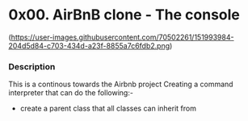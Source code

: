# 0x00. AirBnB clone - The console
(https://user-images.githubusercontent.com/70502261/151993984-204d5d84-c703-434d-a23f-8855a7c6fdb2.png)

### Description
This is a continous towards the Airbnb project
Creating a command interpreter that can do the following:-
- create a parent class that all classes can inherit from

